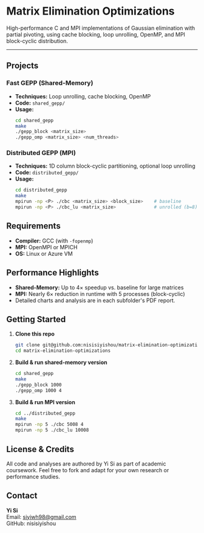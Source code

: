 # Matrix Elimination Optimizations

High-performance C and MPI implementations of Gaussian elimination with partial pivoting, using cache blocking, loop unrolling, OpenMP, and MPI block-cyclic distribution.

---

## Projects

### Fast GEPP (Shared-Memory)
- **Techniques:** Loop unrolling, cache blocking, OpenMP  
- **Code:** `shared_gepp/`  
- **Usage:**
  ```bash
  cd shared_gepp
  make
  ./gepp_block <matrix_size>
  ./gepp_omp <matrix_size> <num_threads>
  ```

### Distributed GEPP (MPI)
- **Techniques:** 1D column block-cyclic partitioning, optional loop unrolling
- **Code:** `distributed_gepp/`
- **Usage:**
  ```bash
  cd distributed_gepp
  make
  mpirun -np <P> ./cbc <matrix_size> <block_size>    # baseline
  mpirun -np <P> ./cbc_lu <matrix_size>              # unrolled (b=8)
  ```

## Requirements
- **Compiler:** GCC (with `-fopenmp`)
- **MPI:** OpenMPI or MPICH
- **OS:** Linux or Azure VM

## Performance Highlights
- **Shared-Memory:** Up to 4× speedup vs. baseline for large matrices
- **MPI:** Nearly 6× reduction in runtime with 5 processes (block-cyclic)
- Detailed charts and analysis are in each subfolder's PDF report.

## Getting Started

1. **Clone this repo**
   ```bash
   git clone git@github.com:nisisiyishou/matrix-elimination-optimizations.git
   cd matrix-elimination-optimizations
   ```

2. **Build & run shared-memory version**
   ```bash
   cd shared_gepp
   make
   ./gepp_block 1000
   ./gepp_omp 1000 4
   ```

3. **Build & run MPI version**
   ```bash
   cd ../distributed_gepp
   make
   mpirun -np 5 ./cbc 5008 4
   mpirun -np 5 ./cbc_lu 10008
   ```

## License & Credits

All code and analyses are authored by Yi Si as part of academic coursework. Feel free to fork and adapt for your own research or performance studies.

## Contact

**Yi Si**  
Email: siyiwh98@gmail.com  
GitHub: nisisiyishou
